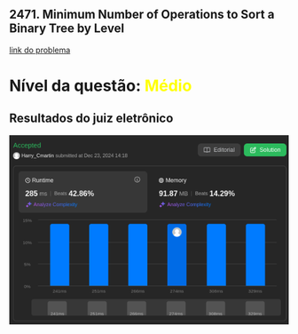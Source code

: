 ## 2471. Minimum Number of Operations to Sort a Binary Tree by Level

[link do problema](https://leetcode.com/problems/minimum-number-of-operations-to-sort-a-binary-tree-by-level/description/?envType=daily-question&envId=2024-12-23)

# Nível da questão:  <span style="color: yellow;">Médio</span>

## Resultados do juiz eletrônico
![](/dividir_conquistar/Assets/resultmedia2.png)


